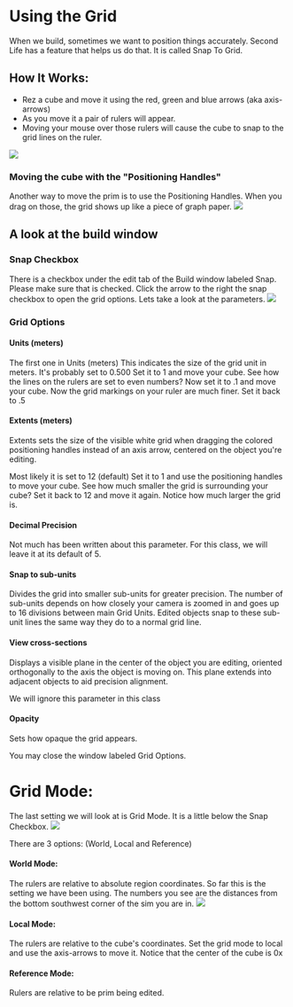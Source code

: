 # Using the Grid

When we build, sometimes we want to position things accurately.  Second Life has a feature that helps us do that.  It is called Snap To Grid.




## How It Works:
- Rez a cube and move it using the red, green and blue arrows (aka axis-arrows)
- As you move it a pair of rulers will appear.
- Moving  your mouse over those rulers will cause the cube to snap to the grid lines on the ruler.

![](images/Rulers%20on%20Prim.png)







### Moving the cube with the "Positioning Handles"
Another way to move the prim is to use the Positioning Handles.
When you drag on those, the grid shows up like a piece of graph paper.
![](images/Corner%20Handle%20Grid.png)




## A look at the build window
### Snap Checkbox
There is a checkbox under the edit tab of the Build window labeled Snap.
Please make sure that is checked.
Click the arrow to the right the snap checkbox to open the grid options.
Lets take a look at the parameters.
![](images/Build%20Window%20&%20Grid%20Options.png)
### Grid Options
#### Units (meters)
The first one in Units (meters)
This indicates the size of the grid unit in meters.
It's probably set to 0.500
Set it to 1 and move your cube.
See how the lines on the rulers are set to even numbers?
Now set it to .1 and move your cube.
Now the grid markings on your ruler are much finer.
Set it back to .5

#### Extents (meters)
Extents sets the size of the visible white grid when dragging the colored positioning handles instead of an axis arrow, centered on the object you're editing.

Most likely it is set to 12 (default)
Set it to 1 and use the positioning handles to move your cube.
See how much smaller the grid is surrounding your cube?
Set it back to 12 and move it again.  Notice how much larger the grid is.

#### Decimal Precision
Not much has been written about this parameter.
For this class, we will leave it at its default of 5.

#### Snap to sub-units 
Divides the grid into smaller sub-units for greater precision. The number of sub-units depends on how closely your camera is zoomed in and goes up to 16 divisions between main Grid Units. Edited objects snap to these sub-unit lines the same way they do to a normal grid line.

#### View cross-sections 
Displays a visible plane in the center of the object you are editing, oriented orthogonally to the axis the object is moving on. This plane extends into adjacent objects to aid precision alignment.

We will ignore this parameter in this class
    
#### Opacity 
Sets how opaque the grid appears.

You may close the window labeled Grid Options.

# Grid Mode: 
The last setting we will look at is Grid Mode.  It is a little below the Snap Checkbox.
![](images/Grid%20Mode.png)


There are 3 options: (World, Local and Reference)

#### World Mode: 
The rulers are relative to absolute region coordinates.
So far this is the setting we have been using.   The numbers you see are the distances from the bottom southwest corner of the sim you are in.
![](images/World%20Mode.png)


#### Local Mode: 
The rulers are relative to the cube's coordinates.
Set the grid mode to local and use the axis-arrows to move it.
Notice that the center of the cube is 0x




#### Reference Mode: 
Rulers are relative to be prim being edited.
